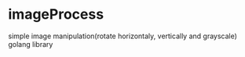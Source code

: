 # imageProcess
simple image manipulation(rotate horizontaly, vertically and grayscale) golang library
